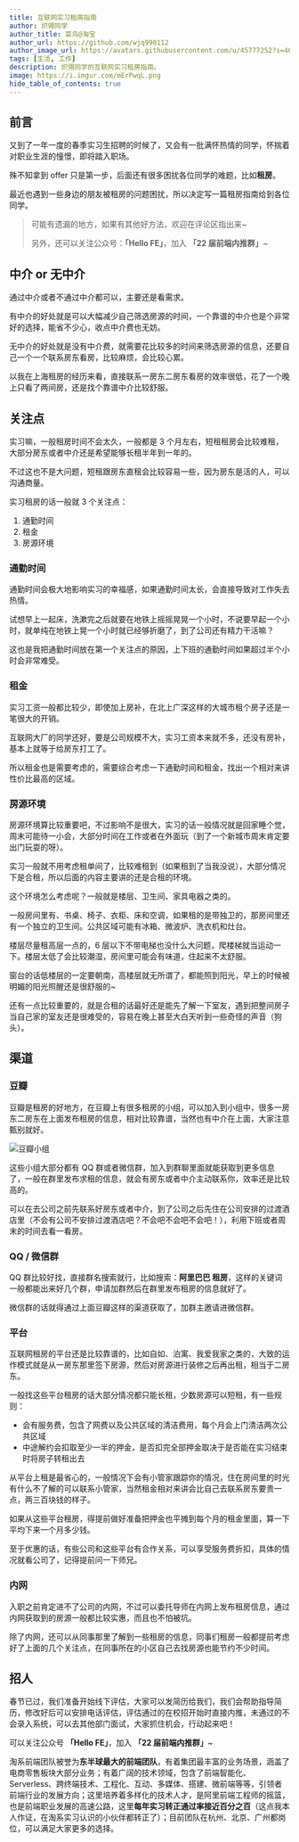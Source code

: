 ```yaml
---
title: 互联网实习租房指南
author: 炽翎同学
author_title: 菜鸟@淘宝
author_url: https://github.com/wjq990112
author_image_url: https://avatars.githubusercontent.com/u/45777252?s=460&v=4
tags: [生活, 工作]
description: 炽翎同学的互联网实习租房指南。
image: https://i.imgur.com/mErPwqL.png
hide_table_of_contents: true
---
```


## 前言

又到了一年一度的春季实习生招聘的时候了，又会有一批满怀热情的同学，怀揣着对职业生涯的憧憬，即将踏入职场。

殊不知拿到 offer 只是第一步，后面还有很多困扰各位同学的难题，比如**租房**。

最近也遇到一些身边的朋友被租房的问题困扰，所以决定写一篇租房指南给到各位同学。

> 可能有遗漏的地方，如果有其他好方法，欢迎在评论区指出来~
>
> 另外，还可以关注公众号：**「Hello FE」**，加入 **「22 届前端内推群」**~

## 中介 or 无中介

通过中介或者不通过中介都可以，主要还是看需求。

有中介的好处就是可以大幅减少自己筛选房源的时间，一个靠谱的中介也是个非常好的选择，能省不少心，收点中介费也无妨。

无中介的好处就是没有中介费，就需要花比较多的时间来筛选房源的信息，还要自己一个一个联系房东看房，比较麻烦，会比较心累。

以我在上海租房的经历来看，直接联系一房东二房东看房的效率很低，花了一个晚上只看了两间房，还是找个靠谱中介比较舒服。

## 关注点

实习嘛，一般租房时间不会太久，一般都是 3 个月左右，短租租房会比较难租，大部分房东或者中介还是希望能够长租半年到一年的。

不过这也不是大问题，短租跟房东直租会比较容易一些，因为房东是活的人，可以沟通商量。

实习租房的话一般就 3 个关注点：

1. 通勤时间
2. 租金
3. 房源环境

### 通勤时间

通勤时间会极大地影响实习的幸福感，如果通勤时间太长，会直接导致对工作失去热情。

试想早上一起床，洗漱完之后就要在地铁上摇摇晃晃一个小时，不说要早起一个小时，就单纯在地铁上晃一个小时就已经够折磨了，到了公司还有精力干活嘛？

这也是我把通勤时间放在第一个关注点的原因，上下班的通勤时间如果超过半个小时会非常难受。

### 租金

实习工资一般都比较少，即使加上房补，在北上广深这样的大城市租个房子还是一笔很大的开销。

互联网大厂的同学还好，要是公司规模不大，实习工资本来就不多，还没有房补，基本上就等于给房东打工了。

所以租金也是需要考虑的，需要综合考虑一下通勤时间和租金，找出一个相对来讲性价比最高的区域。

### 房源环境

房源环境算比较重要吧，不过影响不是很大，实习的话一般情况就是回家睡个觉，周末可能待一小会，大部分时间在工作或者在外面玩（到了一个新城市周末肯定要出门玩耍的呀）。

实习一般就不用考虑租单间了，比较难租到（如果租到了当我没说），大部分情况下是合租，所以后面的内容主要讲的还是合租的环境。

这个环境怎么考虑呢？一般就是楼层、卫生间、家具电器之类的。

一般房间里有、书桌、椅子、衣柜、床和空调，如果租的是带独卫的，那房间里还有一个独立的卫生间。公共区域可能有冰箱、微波炉、洗衣机和灶台。

楼层尽量租高层一点的，6 层以下不带电梯也没什么大问题，爬楼梯就当运动一下。楼层太低了会比较潮湿，房间里可能会有味道，住起来不太舒服。

窗台的话低楼层的一定要朝南，高楼层就无所谓了，都能照到阳光，早上的时候被明媚的阳光照醒还是很舒服的~

还有一点比较重要的，就是合租的话最好还是能先了解一下室友，遇到把整间房子当自己家的室友还是很难受的，容易在晚上甚至大白天听到一些奇怪的声音（狗头）。

## 渠道

### 豆瓣

豆瓣是租房的好地方，在豆瓣上有很多租房的小组，可以加入到小组中，很多一房东二房东在上面发布租房的信息，相对比较靠谱，当然也有中介在上面，大家注意甄别就好。

![豆瓣小组](http://cdn.jack-wjq.cn/PicGo/20210220120834.png)

这些小组大部分都有 QQ 群或者微信群，加入到群聊里面就能获取到更多信息了，一般在群里发布求租的信息，就会有房东或者中介主动联系你，效率还是比较高的。

可以在去公司之前先联系好房东或者中介，到了公司之后先住在公司安排的过渡酒店里（不会有公司不安排过渡酒店吧？不会吧不会吧不会吧！），利用下班或者周末的时间去看一看房。

### QQ / 微信群

QQ 群比较好找，直接群名搜索就行，比如搜索：**阿里巴巴 租房**，这样的关键词一般都能出来好几个群，申请加群然后在群里发布租房的信息就好了。

微信群的话就得通过上面豆瓣这样的渠道获取了，加群主邀请进微信群。

### 平台

互联网租房的平台还是比较靠谱的，比如自如、泊寓、我爱我家之类的，大致的运作模式就是从一房东那里签下房源，然后对房源进行装修之后再出租，相当于二房东。

一般找这些平台租房的话大部分情况都只能长租，少数房源可以短租，有一些规则：

- 会有服务费，包含了网费以及公共区域的清洁费用，每个月会上门清洁两次公共区域
- 中途解约会扣取至少一半的押金，是否扣完全部押金取决于是否能在实习结束时将房子转租出去

从平台上租是最省心的，一般情况下会有小管家跟踪你的情况，住在房间里的时光有什么不了解的可以联系小管家，当然租金相对来讲会比自己去联系房东要贵一点，两三百块钱的样子。

如果从这些平台租房，得提前做好准备把押金也平摊到每个月的租金里面，算一下平均下来一个月多少钱。

至于优惠的话，有些公司和这些平台有合作关系，可以享受服务费折扣，具体的情况就看公司了，记得提前问一下师兄。

### 内网

入职之前肯定进不了公司的内网，不过可以委托导师在内网上发布租房信息，通过内网获取到的房源一般都比较实惠，而且也不怕被坑。

除了内网，还可以从同事那里了解到一些租房的信息，同事们租房一般都提前考虑好了上面的几个关注点，在同事所在的小区自己去找房源也能节约不少时间。

## 招人

春节已过，我们准备开始线下评估，大家可以发简历给我们，我们会帮助指导简历，修改好后可以安排电话评估，评估通过的在校招开始时直接内推，未通过的不会录入系统，可以去其他部门面试，大家抓住机会，行动起来吧！

可以关注公众号 **「Hello FE」**，加入 **「22 届前端内推群」**~

淘系前端团队被誉为**东半球最大的前端团队**，有着集团最丰富的业务场景，涵盖了电商零售板块大部分业务；有着广阔的技术领域，包含了前端智能化、Serverless、跨终端技术、工程化、互动、多媒体、搭建、微前端等等，引领者前端行业的发展方向；这里培养着多样化的技术人才，是阿里前端工程师的摇篮，也是前端职业发展的高速公路，这里**每年实习转正通过率接近百分之百**（这点我本人作证，在淘系实习认识的小伙伴都转正了）；目前团队在杭州、北京、广州都岗位，可以满足大家更多的选择。
